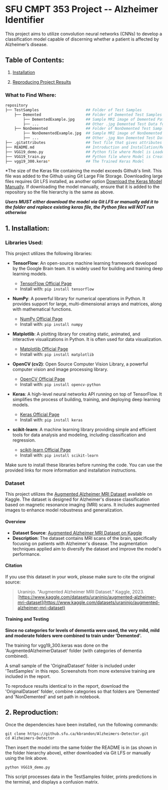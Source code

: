 # SFU CMPT 353 Project -- Alzheimer Identifier

This project aims to utilize convolution neural networks (CNNs) to develop a classification model capable of discerning whether a patient is affected by Alzheimer’s disease.

## Table of Contents:

1. [Installation](#installation)

2. [Reproducing Project Results](#repro)

### What to Find Where:

```bash
repository
├── TestSamples                     ## Folder of Test Samples
    ├── Demented                    ## Folder of Demented Test Samples
        ├── DementedExample.jpg     ## Sample MRI image of Demented Patient
        ├── ...                     ## Other .jpg Demented Test Data for Evaluation
    ├── NonDemented                 ## Folder of NonDemented Test Samples
        ├── NonDementedExample.jpg  ## Sample MRI image of NonDemented Patient
        ├── ...                     ## Other .jpg Non Demented Test Data for Evaluation
├── .gitattributes                  ## Text file that gives attributes to pathnames
├── README.md                       ## Introduction and Installation/Reproduction Instructions
├── VGG19_demo.py                   ## Python file where Model is Loaded, Evaluated, Makes a Single Image Predicion, and Displays a Confusion Matrix on Test Data
├── VGG19_train.py                  ## Python file where Model is Created, Trained, and Accuracy Changes Plotted **CANNOT BE RUN WITHOUT DOWNLOADING TRAINING DATA**
├── vgg19_300.keras*                ## The Trained Keras Model
```
*The size of the Keras file containing the model exceeds Github's limit. This file was added to the Github using Git Large File Storage. Downloading large files requires Git LFS installed, as another option [Download the Keras Model Manually](https://drive.google.com/file/d/18VeSLPzMVDFHG6QxsjzX4AXl3JBfHtNy/view). If downloading the model manually, ensure that it is added to the repository so the file hierarchy is the same as above.

***Users MUST either download the model via Git LFS or manually add it to the folder and replace existing keras file, the Python files will NOT run otherwise***

<a name="installation"></a>

## 1. Installation:

### Libraries Used:

This project utilizes the following libraries:

- **TensorFlow**: An open-source machine learning framework developed by the Google Brain team. It is widely used for building and training deep learning models.
  - [TensorFlow Official Page](https://www.tensorflow.org/)
  - Install with: `pip install tensorflow`

- **NumPy**: A powerful library for numerical operations in Python. It provides support for large, multi-dimensional arrays and matrices, along with mathematical functions.
  - [NumPy Official Page](https://numpy.org/)
  - Install with: `pip install numpy`

- **Matplotlib**: A plotting library for creating static, animated, and interactive visualizations in Python. It is often used for data visualization.
  - [Matplotlib Official Page](https://matplotlib.org/)
  - Install with: `pip install matplotlib`

- **OpenCV (cv2)**: Open Source Computer Vision Library, a powerful computer vision and image processing library.
  - [OpenCV Official Page](https://opencv.org/)
  - Install with: `pip install opencv-python`

- **Keras**: A high-level neural networks API running on top of TensorFlow. It simplifies the process of building, training, and deploying deep learning models.
  - [Keras Official Page](https://keras.io/)
  - Install with: `pip install keras`

- **scikit-learn**: A machine learning library providing simple and efficient tools for data analysis and modeling, including classification and regression.
  - [scikit-learn Official Page](https://scikit-learn.org/stable/)
  - Install with: `pip install scikit-learn`

Make sure to install these libraries before running the code. You can use the provided links for more information and installation instructions.

### Dataset

This project utilizes the [Augmented Alzheimer MRI Dataset](https://www.kaggle.com/datasets/uraninjo/augmented-alzheimer-mri-dataset) available on Kaggle. The dataset is designed for Alzheimer's disease classification based on magnetic resonance imaging (MRI) scans. It includes augmented images to enhance model robustness and generalization.

#### Overview

- **Dataset Source**: [Augmented Alzheimer MRI Dataset on Kaggle](https://www.kaggle.com/datasets/uraninjo/augmented-alzheimer-mri-dataset)
- **Description**: The dataset contains MRI scans of the brain, specifically focusing on patients with Alzheimer's disease. The augmentation techniques applied aim to diversify the dataset and improve the model's performance.

#### Citation

If you use this dataset in your work, please make sure to cite the original source:

> Uraninjo. "Augmented Alzheimer MRI Dataset." Kaggle, 2023. [https://www.kaggle.com/datasets/uraninjo/augmented-alzheimer-mri-dataset](https://www.kaggle.com/datasets/uraninjo/augmented-alzheimer-mri-dataset)

#### Training and Testing

**Since no categories for levels of dementia were used, the very mild, mild and moderate folders were combined to train under 'Demented'.**

The training for vgg19_300.keras was done on the 'AugmentedAlzheimerDataset' folder (with categories of dementia combined). 

A small sample of the 'OriginalDataset' folder is included under 'TestSamples' in this repo. Screenshots from more extensive training are included in the report.

To reproduce results identical to in the report, download the 'OriginalDataset' folder, combine categories so that folders are 'Demented' and 'NonDemented' and set path in notebook.

<a name="repro"></a>

## 2. Reproduction:
Once the dependencies have been installed, run the following commands:

```
git clone https://github.sfu.ca/kbrandon/Alzheimers-Detector.git
cd Alzheimers-Detector
```
Then insert the model into the same folder the README is in (as shown in the folder hierarchy above), either downloaded via Git LFS or manually using the link above.

```
python VGG19_demo.py
```

This script processes data in the TestSamples folder, prints predictions in the terminal, and displays a confusion matrix.

